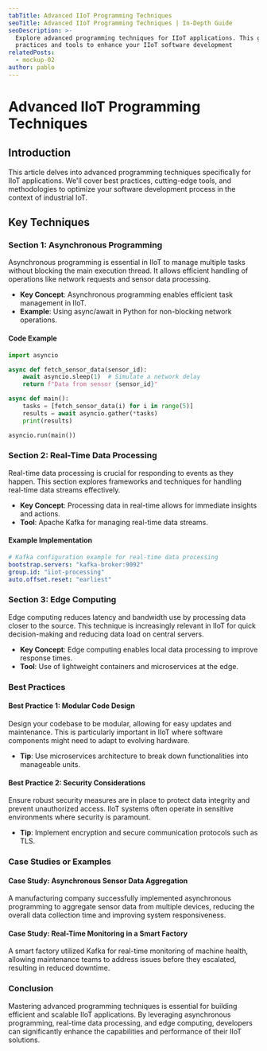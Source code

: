 ```yaml
---
tabTitle: Advanced IIoT Programming Techniques
seoTitle: Advanced IIoT Programming Techniques | In-Depth Guide
seoDescription: >-
  Explore advanced programming techniques for IIoT applications. This guide covers best
  practices and tools to enhance your IIoT software development
relatedPosts:
  - mockup-02
author: pablo
---
```


# Advanced IIoT Programming Techniques

## Introduction

This article delves into advanced programming techniques specifically for IIoT
applications. We'll cover best practices, cutting-edge tools, and methodologies to
optimize your software development process in the context of industrial IoT.

## Key Techniques

### Section 1: Asynchronous Programming

Asynchronous programming is essential in IIoT to manage multiple tasks without blocking
the main execution thread. It allows efficient handling of operations like network
requests and sensor data processing.

- **Key Concept**: Asynchronous programming enables efficient task management in IIoT.
- **Example**: Using async/await in Python for non-blocking network operations.

#### Code Example

```python
import asyncio

async def fetch_sensor_data(sensor_id):
    await asyncio.sleep(1)  # Simulate a network delay
    return f"Data from sensor {sensor_id}"

async def main():
    tasks = [fetch_sensor_data(i) for i in range(5)]
    results = await asyncio.gather(*tasks)
    print(results)

asyncio.run(main())
```

### Section 2: Real-Time Data Processing

Real-time data processing is crucial for responding to events as they happen. This section
explores frameworks and techniques for handling real-time data streams effectively.

- **Key Concept**: Processing data in real-time allows for immediate insights and actions.
- **Tool**: Apache Kafka for managing real-time data streams.

#### Example Implementation

```yaml
# Kafka configuration example for real-time data processing
bootstrap.servers: "kafka-broker:9092"
group.id: "iiot-processing"
auto.offset.reset: "earliest"
```

### Section 3: Edge Computing

Edge computing reduces latency and bandwidth use by processing data closer to the source.
This technique is increasingly relevant in IIoT for quick decision-making and reducing
data load on central servers.

- **Key Concept**: Edge computing enables local data processing to improve response times.
- **Tool**: Use of lightweight containers and microservices at the edge.

### Best Practices

#### Best Practice 1: Modular Code Design

Design your codebase to be modular, allowing for easy updates and maintenance. This is
particularly important in IIoT where software components might need to adapt to evolving
hardware.

- **Tip**: Use microservices architecture to break down functionalities into manageable
  units.

#### Best Practice 2: Security Considerations

Ensure robust security measures are in place to protect data integrity and prevent
unauthorized access. IIoT systems often operate in sensitive environments where security
is paramount.

- **Tip**: Implement encryption and secure communication protocols such as TLS.

### Case Studies or Examples

#### Case Study: Asynchronous Sensor Data Aggregation

A manufacturing company successfully implemented asynchronous programming to aggregate
sensor data from multiple devices, reducing the overall data collection time and improving
system responsiveness.

#### Case Study: Real-Time Monitoring in a Smart Factory

A smart factory utilized Kafka for real-time monitoring of machine health, allowing
maintenance teams to address issues before they escalated, resulting in reduced downtime.

### Conclusion

Mastering advanced programming techniques is essential for building efficient and scalable
IIoT applications. By leveraging asynchronous programming, real-time data processing, and
edge computing, developers can significantly enhance the capabilities and performance of
their IIoT solutions.
